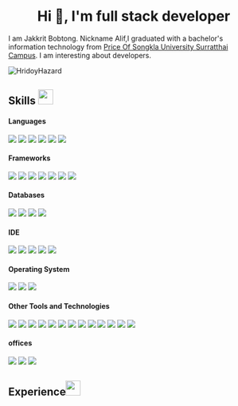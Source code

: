 <h1 align="center">Hi 👋, I'm full stack developer</h1>

I am Jakkrit Bobtong. Nickname Alif,I graduated with a bachelor's information technology from [Price Of Songkla University Surratthai Campus](https://www.surat.psu.ac.th/th/). I am interesting about developers. 

<p align="left"> <img src="https://komarev.com/ghpvc/?username=deltaforce1996" alt="HridoyHazard" /> </p>











## Skills <img src="https://media.giphy.com/media/iY8CRBdQXODJSCERIr/giphy.gif" width="30px">&nbsp; 

<h4> Languages </h4>

<span> 



  <img src="https://img.shields.io/badge/JavaScript-F7DF1E?style=for-the-badge&logo=javascript&logoColor=black">

  <img src="https://img.shields.io/badge/Java-ED8B00?style=for-the-badge&logo=java&logoColor=white">

  <img src="https://img.shields.io/badge/C%2B%2B-00599C?style=for-the-badge&logo=c%2B%2B&logoColor=white">
  
  <img src="https://img.shields.io/badge/C%23-239120?style=for-the-badge&logo=c-sharp&logoColor=white">

  <img src="https://img.shields.io/badge/C-00599C?style=for-the-badge&logo=c&logoColor=white">
  
  <img    src="https://img.shields.io/badge/Python-14354C?style=for-the-badge&logo=python&logoColor=white">


</span>

<h4> Frameworks </h4>

<span>

  <img src="https://img.shields.io/badge/Express.js-000000?style=for-the-badge&logo=express&logoColor=white">


  <img src="https://img.shields.io/badge/npm-CB3837?style=for-the-badge&logo=npm&logoColor=white">

  <img src="https://img.shields.io/badge/Node.js-339933?style=for-the-badge&logo=nodedotjs&logoColor=white">

  <img src="https://img.shields.io/badge/React_Native-20232A?style=for-the-badge&logo=react&logoColor=61DAFB">

  <img src="https://img.shields.io/badge/.NET-5C2D91?style=for-the-badge&logo=.net&logoColor=white">

  
  <img src="https://img.shields.io/badge/Vue.js-35495E?style=for-the-badge&logo=vue.js&logoColor=4FC08D" >
  
  <img src="https://img.shields.io/badge/Spring-6DB33F?style=for-the-badge&logo=spring&logoColor=white">

</span>

<h4> Databases </h4>

<span>

  <img src="https://img.shields.io/badge/MySQL-00000F?style=for-the-badge&logo=mysql&logoColor=white">

  <img src="https://img.shields.io/badge/redis-%23DD0031.svg?&style=for-the-badge&logo=redis&logoColor=white">

  <img src="https://img.shields.io/badge/MongoDB-4EA94B?style=for-the-badge&logo=mongodb&logoColor=white">
  
  <img src="https://img.shields.io/badge/Microsoft%20SQL%20Server-CC2927?style=for-the-badge&logo=microsoft%20sql%20server&logoColor=whit">

</span>

<h4> IDE </h4>

<span>

<img src="https://img.shields.io/badge/Android_Studio-3DDC84?style=for-the-badge&logo=android-studio&logoColor=white">

<img src="https://img.shields.io/badge/Visual_Studio-5C2D91?style=for-the-badge&logo=visual%20studio&logoColor=white">

<img src="https://img.shields.io/badge/Visual_Studio_Code-0078D4?style=for-the-badge&logo=visual%20studio%20code&logoColor=white">
  
  <img src="https://img.shields.io/badge/Arduino_IDE-00979D?style=for-the-badge&logo=arduino&logoColor=white">
  
  <img src="https://img.shields.io/badge/IntelliJ_IDEA-000000.svg?style=for-the-badge&logo=intellij-idea&logoColor=white" >

<h4> Operating System </h4>

<span>

  <img src="https://img.shields.io/badge/Linux-FCC624?style=for-the-badge&logo=linux&logoColor=black">


  <img src="https://img.shields.io/badge/Windows-0078D6?style=for-the-badge&logo=windows&logoColor=white">

  <img src="https://img.shields.io/badge/Android-3DDC84?style=for-the-badge&logo=android&logoColor=white">

</span>

<h4> Other Tools and Technologies </h4>

<span>

  <img src="https://img.shields.io/badge/Git-F05032?style=for-the-badge&logo=git&logoColor=white">

  <img src="https://img.shields.io/badge/Postman-FF6C37?style=for-the-badge&logo=Postman&logoColor=white">

  <img src="https://img.shields.io/badge/Xampp-F37623?style=for-the-badge&logo=xampp&logoColor=white">

  <img src="https://img.shields.io/badge/Shell_Script-121011?style=for-the-badge&logo=gnu-bash&logoColor=white">

<img src="https://img.shields.io/badge/Raspberry%20Pi-A22846?style=for-the-badge&logo=Raspberry%20Pi&logoColor=white">


  <img src="https://img.shields.io/badge/json-5E5C5C?style=for-the-badge&logo=json&logoColor=white">

  <img src="https://img.shields.io/badge/jQuery-0769AD?style=for-the-badge&logo=jquery&logoColor=white">

<img src="https://img.shields.io/badge/Arduino-00979D?style=for-the-badge&logo=Arduino&logoColor=white">

<img src="https://img.shields.io/badge/Jenkins-D24939?style=for-the-badge&logo=Jenkins&logoColor=white">
  <img src="https://img.shields.io/badge/Google_Cloud-4285F4?style=for-the-badge&logo=google-cloud&logoColor=white">
  
<img src="https://img.shields.io/badge/Heroku-430098?style=for-the-badge&logo=heroku&logoColor=white">
  
  <img src="https://img.shields.io/badge/PayPal-00457C?style=for-the-badge&logo=paypal&logoColor=white">
  
  <img src="https://img.shields.io/badge/json%20web%20tokens-323330?style=for-the-badge&logo=json-web-tokens&logoColor=pink">
</span>
  
  <h4>offices</h4>
  <span>
    <img src="https://img.shields.io/badge/Miro-050038?style=for-the-badge&logo=Miro&logoColor=white">
    <img src="https://img.shields.io/badge/Airtable-18BFFF?style=for-the-badge&logo=Airtable&logoColor=white">
    <img src="https://img.shields.io/badge/Trello-0052CC?style=for-the-badge&logo=trello&logoColor=white">
  </span>

    
##  Experience<img src="https://media.giphy.com/media/iY8CRBdQXODJSCERIr/giphy.gif" width="30px">&nbsp;



